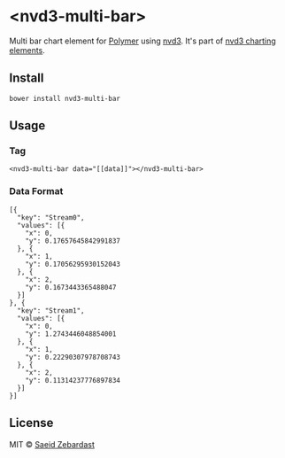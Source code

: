 # &lt;nvd3-multi-bar&gt;
Multi bar chart element for [Polymer](https://www.polymer-project.org) using [nvd3](http://nvd3.org/). It's part of [nvd3 charting elements](https://github.com/saeidzebardast/nvd3-elements).

## Install

```
bower install nvd3-multi-bar
```

## Usage
### Tag

```
<nvd3-multi-bar data="[[data]]"></nvd3-multi-bar>
```

### Data Format

```
[{
  "key": "Stream0",
  "values": [{
    "x": 0,
    "y": 0.17657645842991837
  }, {
    "x": 1,
    "y": 0.17056295930152043
  }, {
    "x": 2,
    "y": 0.1673443365488047
  }]
}, {
  "key": "Stream1",
  "values": [{
    "x": 0,
    "y": 1.2743446048854001
  }, {
    "x": 1,
    "y": 0.22290307978708743
  }, {
    "x": 2,
    "y": 0.11314237776897834
  }]
}]
```

## License
MIT © [Saeid Zebardast](http://zebardast.com)
